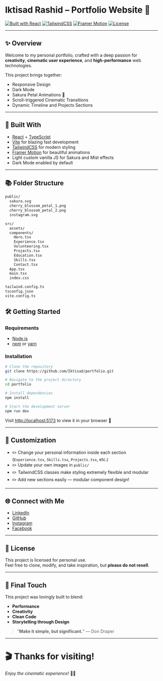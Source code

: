 # Iktisad Rashid – Portfolio Website 🌸

[![Built with React](https://img.shields.io/badge/Built%20With-React-61DAFB?logo=react&logoColor=white&style=for-the-badge)](https://reactjs.org/)
[![TailwindCSS](https://img.shields.io/badge/Styled%20With-TailwindCSS-06B6D4?logo=tailwindcss&logoColor=white&style=for-the-badge)](https://tailwindcss.com/)
[![Framer Motion](https://img.shields.io/badge/Animated%20With-Framer%20Motion-EF007C?logo=framer&logoColor=white&style=for-the-badge)](https://www.framer.com/motion/)
[![License](https://img.shields.io/badge/License-Personal-orange?style=for-the-badge)](#)

---

## ✨ Overview

Welcome to my personal portfolio, crafted with a deep passion for **creativity**, **cinematic user experience**, and **high-performance** web technologies.

This project brings together:

- Responsive Design
- Dark Mode
- Sakura Petal Animations 🌸
- Scroll-triggered Cinematic Transitions
- Dynamic Timeline and Projects Sections

---

## 🚀 Built With

- [React](https://reactjs.org/) + [TypeScript](https://www.typescriptlang.org/)
- [Vite](https://vitejs.dev/) for blazing fast development
- [TailwindCSS](https://tailwindcss.com/) for modern styling
- [Framer Motion](https://www.framer.com/motion/) for beautiful animations
- Light custom vanilla JS for Sakura and Mist effects
- Dark Mode enabled by default

---

## 📚 Folder Structure

```bash
public/
  sakura.svg
  cherry_blossom_petal_1.png
  cherry_blossom_petal_2.png
  instagram.svg

src/
  assets/
  components/
    Hero.tsx
    Experience.tsx
    Volunteering.tsx
    Projects.tsx
    Education.tsx
    Skills.tsx
    Contact.tsx
  App.tsx
  main.tsx
  index.css

tailwind.config.ts
tsconfig.json
vite.config.ts
```

## 🛠️ Getting Started

### Requirements

- [Node.js](https://nodejs.org/)
- [npm](https://www.npmjs.com/) or [yarn](https://yarnpkg.com/)

### Installation

```bash
# Clone the repository
git clone https://github.com/Iktisad/portfolio.git

# Navigate to the project directory
cd portfolio

# Install dependencies
npm install

# Start the development server
npm run dev
```

Visit [http://localhost:5173](http://localhost:5173) to view it in your browser 🚀

---

## 🎨 Customization

- ✏️ Change your personal information inside each section (`Experience.tsx`, `Skills.tsx`, `Projects.tsx`, etc.)
- ✏️ Update your own images in `public/`
- ✏️ TailwindCSS classes make styling extremely flexible and modular
- ✏️ Add new sections easily — modular component design!

---

## 🌐 Connect with Me

- [LinkedIn](https://linkedin.com/in/iktisad-rashid)
- [GitHub](https://github.com/Iktisad)
- [Instagram](https://instagram.com/iktisad_rashid)
- [Facebook](https://facebook.com/Iktisad)

---

## 📝 License

This project is licensed for personal use.  
Feel free to clone, modify, and take inspiration, but **please do not resell**.

---

## 🌸 Final Touch

This project was lovingly built to blend:

- **Performance**
- **Creativity**
- **Clean Code**
- **Storytelling through Design**

> "**Make it simple, but significant.**" — Don Draper

---

# 🎬 Thanks for visiting!

_Enjoy the cinematic experience!_ 🌸🚀


